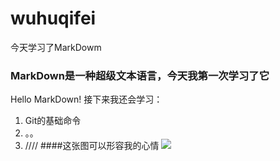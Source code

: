# wuhuqifei
今天学习了MarkDowm
### MarkDown是一种超级文本语言，今天我第一次学习了它
Hello MarkDown!
接下来我还会学习：
1. Git的基础命令
2. 。。
3. ////
####这张图可以形容我的心情
![](https://qgt-style.oss-cn-hangzhou.aliyuncs.com/newcoursep4/g1/g1-2-2/tenor.gif)
